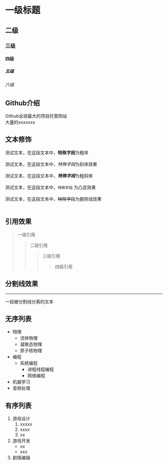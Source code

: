 # 一级标题
## 二级
### 三级
#### 四级
##### 五级
###### 六级


## Github介绍

 Github全球最大的项目托管网站<br>大量的xxxxxxx

## 文本修饰
  测试文本，在这段文本中，**特殊字段**为粗体<br><br>
  测试文本，在这段文本中，*特殊字段*为斜体效果<br><br>
  测试文本，在这段文本中，***特殊字段***为粗斜体<br><br>
  测试文本，在这段文本中，`特殊字段` 为凸显效果<br><br>
  测试文本，在这段文本中，~~特殊字段~~为删除线效果<br><br>  

## 引用效果

> 一级引用
>> 二级引用
>>> 三级引用
>>>> 四级引用

## 分割线效果<br>

---
  一段被分割线分离的文本


## 无序列表

* 物理
  * 流体物理
  * 凝聚态物理
  * 原子核物理
* 编程
  * 系统编程
    * 进程线程编程
    * 网络编程
* 机器学习
* 音频处理


## 有序列表

1. 游戏设计
   1. xxxxx
   2. xxxx
   3. xx
2. 游戏开发
   * xx
   * xxx
3. 剧情编辑
